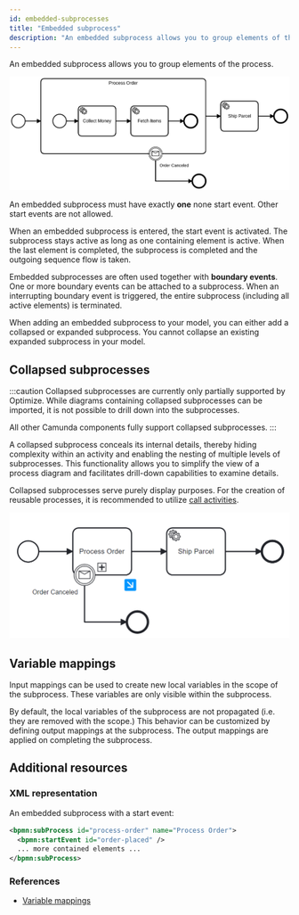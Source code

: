 ```yaml
---
id: embedded-subprocesses
title: "Embedded subprocess"
description: "An embedded subprocess allows you to group elements of the process."
---
```


An embedded subprocess allows you to group elements of the process.

![embedded-subprocess](assets/embedded-subprocess.png)

An embedded subprocess must have exactly **one** none start event. Other start events are not allowed.

When an embedded subprocess is entered, the start event is activated. The subprocess stays active as long as one containing element is active. When the last element is completed, the subprocess is completed and the outgoing sequence flow is taken.

Embedded subprocesses are often used together with **boundary events**. One or more boundary events can be attached to a subprocess. When an interrupting boundary event is triggered, the entire subprocess (including all active elements) is terminated.

When adding an embedded subprocess to your model, you can either add a collapsed or expanded subprocess. You cannot collapse an existing expanded subprocess in your model.

## Collapsed subprocesses

:::caution
Collapsed subprocesses are currently only partially supported by Optimize. While diagrams containing collapsed subprocesses can be imported, it is not possible to drill down into the subprocesses.

All other Camunda components fully support collapsed subprocesses.
:::

A collapsed subprocess conceals its internal details, thereby hiding complexity within an activity and enabling the nesting of multiple levels of subprocesses. This functionality allows you to simplify the view of a process diagram and facilitates drill-down capabilities to examine details.

Collapsed subprocesses serve purely display purposes. For the creation of reusable processes, it is recommended to utilize [call activities](../call-activities/call-activities.md).

![collapsed-subprocess](assets/collapsed-subprocess.png)

## Variable mappings

Input mappings can be used to create new local variables in the scope of the subprocess. These variables are only visible within the subprocess.

By default, the local variables of the subprocess are not propagated (i.e. they are removed with the scope.) This behavior can be customized by defining output mappings at the subprocess. The output mappings are applied on completing the subprocess.

## Additional resources

### XML representation

An embedded subprocess with a start event:

```xml
<bpmn:subProcess id="process-order" name="Process Order">
  <bpmn:startEvent id="order-placed" />
  ... more contained elements ...
</bpmn:subProcess>
```

### References

- [Variable mappings](/components/concepts/variables.md#inputoutput-variable-mappings)

